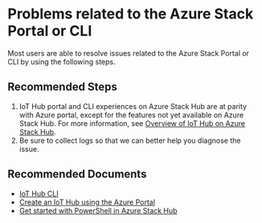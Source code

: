 <properties
  pagetitle="Problems related to the Azure Stack Portal or CLI"
  service=""
  resource=""
  ms.author="camanle"
  selfhelptype="Generic"
  supporttopicids="32782332"
  productpesids="17381"
  cloudenvironments="public, fairfax, mooncake, blackforest, ussec, usnat"
  articleid="00599db9-88f5-4c14-a46a-da3c5024b50e"
  ownershipid="AzureIot_IotHub" />
# Problems related to the Azure Stack Portal or CLI

Most users are able to resolve issues related to the Azure Stack Portal or CLI by using the following steps.

## **Recommended Steps**

1. IoT Hub portal and CLI experiences on Azure Stack Hub are at parity with Azure portal, except for the features not yet available on Azure Stack Hub. For more information, see [Overview of IoT Hub on Azure Stack Hub](https://docs.microsoft.com/azure-stack/user/iot-hub-overview?view=azs-2005).
2. Be sure to collect logs so that we can better help you diagnose the issue.

## **Recommended Documents**

* [IoT Hub CLI](https://docs.microsoft.com/cli/azure/iot/hub?view=azure-cli-latest)
* [Create an IoT Hub using the Azure Portal](http://docs.microsoft.com/azure/iot-hub/iot-hub-create-through-portal)
* [Get started with PowerShell in Azure Stack Hub](https://docs.microsoft.com/azure-stack/user/azure-stack-powershell-overview?view=azs-2005)
